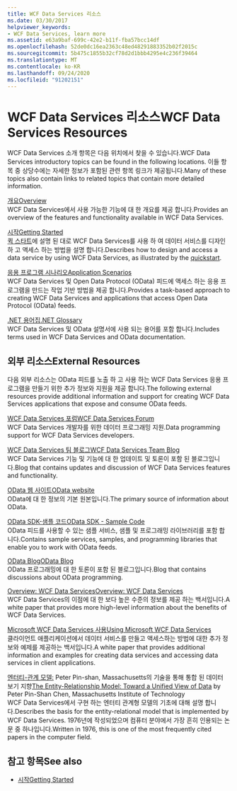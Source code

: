 ```yaml
---
title: WCF Data Services 리소스
ms.date: 03/30/2017
helpviewer_keywords:
- WCF Data Services, learn more
ms.assetid: e63a9baf-699c-42e2-b11f-fba57bcc14df
ms.openlocfilehash: 52de0dc16ea2363c48ed48291883352b02f2015c
ms.sourcegitcommit: 5b475c1855b32cf78d2d1bbb4295e4c236f39464
ms.translationtype: MT
ms.contentlocale: ko-KR
ms.lasthandoff: 09/24/2020
ms.locfileid: "91202151"
---
```

# <a name="wcf-data-services-resources"></a><span data-ttu-id="565d9-102">WCF Data Services 리소스</span><span class="sxs-lookup"><span data-stu-id="565d9-102">WCF Data Services Resources</span></span>

<span data-ttu-id="565d9-103">WCF Data Services 소개 항목은 다음 위치에서 찾을 수 있습니다.</span><span class="sxs-lookup"><span data-stu-id="565d9-103">WCF Data Services introductory topics can be found in the following locations.</span></span> <span data-ttu-id="565d9-104">이들 항목 중 상당수에는 자세한 정보가 포함된 관련 항목 링크가 제공됩니다.</span><span class="sxs-lookup"><span data-stu-id="565d9-104">Many of these topics also contain links to related topics that contain more detailed information.</span></span>  
  
 [<span data-ttu-id="565d9-105">개요</span><span class="sxs-lookup"><span data-stu-id="565d9-105">Overview</span></span>](wcf-data-services-overview.md)  
 <span data-ttu-id="565d9-106">WCF Data Services에서 사용 가능한 기능에 대 한 개요를 제공 합니다.</span><span class="sxs-lookup"><span data-stu-id="565d9-106">Provides an overview of the features and functionality available in WCF Data Services.</span></span>  
  
 [<span data-ttu-id="565d9-107">시작</span><span class="sxs-lookup"><span data-stu-id="565d9-107">Getting Started</span></span>](../adonet/ef/getting-started.md)  
 <span data-ttu-id="565d9-108">[퀵 스타트](quickstart-wcf-data-services.md)에 설명 된 대로 WCF Data Services를 사용 하 여 데이터 서비스를 디자인 하 고 액세스 하는 방법을 설명 합니다.</span><span class="sxs-lookup"><span data-stu-id="565d9-108">Describes how to design and access a data service by using WCF Data Services, as illustrated by the [quickstart](quickstart-wcf-data-services.md).</span></span>  
  
 [<span data-ttu-id="565d9-109">응용 프로그램 시나리오</span><span class="sxs-lookup"><span data-stu-id="565d9-109">Application Scenarios</span></span>](application-scenarios-wcf-data-services.md)  
 <span data-ttu-id="565d9-110">WCF Data Services 및 Open Data Protocol (OData) 피드에 액세스 하는 응용 프로그램을 만드는 작업 기반 방법을 제공 합니다.</span><span class="sxs-lookup"><span data-stu-id="565d9-110">Provides a task-based approach to creating WCF Data Services and applications that access Open Data Protocol (OData) feeds.</span></span>  
  
 [<span data-ttu-id="565d9-111">.NET 용어집</span><span class="sxs-lookup"><span data-stu-id="565d9-111">.NET Glossary</span></span>](../../../standard/glossary.md)  
 <span data-ttu-id="565d9-112">WCF Data Services 및 OData 설명서에 사용 되는 용어를 포함 합니다.</span><span class="sxs-lookup"><span data-stu-id="565d9-112">Includes terms used in WCF Data Services and OData documentation.</span></span>  
  
## <a name="external-resources"></a><span data-ttu-id="565d9-113">외부 리소스</span><span class="sxs-lookup"><span data-stu-id="565d9-113">External Resources</span></span>  

 <span data-ttu-id="565d9-114">다음 외부 리소스는 OData 피드를 노출 하 고 사용 하는 WCF Data Services 응용 프로그램을 만들기 위한 추가 정보와 지원을 제공 합니다.</span><span class="sxs-lookup"><span data-stu-id="565d9-114">The following external resources provide additional information and support for creating WCF Data Services applications that expose and consume OData feeds.</span></span>  
  
 [<span data-ttu-id="565d9-115">WCF Data Services 포럼</span><span class="sxs-lookup"><span data-stu-id="565d9-115">WCF Data Services Forum</span></span>](https://social.msdn.microsoft.com/Forums/en-US/home?forum=adodotnetdataservices)  
 <span data-ttu-id="565d9-116">WCF Data Services 개발자를 위한 데이터 프로그래밍 지원.</span><span class="sxs-lookup"><span data-stu-id="565d9-116">Data programming support for WCF Data Services developers.</span></span>  
  
 [<span data-ttu-id="565d9-117">WCF Data Services 팀 블로그</span><span class="sxs-lookup"><span data-stu-id="565d9-117">WCF Data Services Team Blog</span></span>](/archive/blogs/astoriateam/)  
 <span data-ttu-id="565d9-118">WCF Data Services 기능 및 기능에 대 한 업데이트 및 토론이 포함 된 블로그입니다.</span><span class="sxs-lookup"><span data-stu-id="565d9-118">Blog that contains updates and discussion of WCF Data Services features and functionality.</span></span>  
  
 [<span data-ttu-id="565d9-119">OData 웹 사이트</span><span class="sxs-lookup"><span data-stu-id="565d9-119">OData website</span></span>](https://www.odata.org/)  
 <span data-ttu-id="565d9-120">OData에 대 한 정보의 기본 원본입니다.</span><span class="sxs-lookup"><span data-stu-id="565d9-120">The primary source of information about OData.</span></span>  
  
 [<span data-ttu-id="565d9-121">OData SDK-샘플 코드</span><span class="sxs-lookup"><span data-stu-id="565d9-121">OData SDK - Sample Code</span></span>](https://www.odata.org/ecosystem/#sdk)  
 <span data-ttu-id="565d9-122">OData 피드를 사용할 수 있는 샘플 서비스, 샘플 및 프로그래밍 라이브러리를 포함 합니다.</span><span class="sxs-lookup"><span data-stu-id="565d9-122">Contains sample services, samples, and programming libraries that enable you to work with OData feeds.</span></span>  
  
 [<span data-ttu-id="565d9-123">OData Blog</span><span class="sxs-lookup"><span data-stu-id="565d9-123">OData Blog</span></span>](https://www.odata.org/blog/)  
 <span data-ttu-id="565d9-124">OData 프로그래밍에 대 한 토론이 포함 된 블로그입니다.</span><span class="sxs-lookup"><span data-stu-id="565d9-124">Blog that contains discussions about OData programming.</span></span>  
  
 <span data-ttu-id="565d9-125">[Overview: WCF Data Services](/previous-versions/visualstudio/visual-studio-2008/cc956153(v=msdn.10))</span><span class="sxs-lookup"><span data-stu-id="565d9-125">[Overview: WCF Data Services](/previous-versions/visualstudio/visual-studio-2008/cc956153(v=msdn.10))</span></span>  
 <span data-ttu-id="565d9-126">WCF Data Services의 이점에 대 한 보다 높은 수준의 정보를 제공 하는 백서입니다.</span><span class="sxs-lookup"><span data-stu-id="565d9-126">A white paper that provides more high-level information about the benefits of WCF Data Services.</span></span>  
  
 <span data-ttu-id="565d9-127">[Microsoft WCF Data Services 사용](/previous-versions/visualstudio/visual-studio-2008/cc907912(v=msdn.10))</span><span class="sxs-lookup"><span data-stu-id="565d9-127">[Using Microsoft WCF Data Services](/previous-versions/visualstudio/visual-studio-2008/cc907912(v=msdn.10))</span></span>  
 <span data-ttu-id="565d9-128">클라이언트 애플리케이션에서 데이터 서비스를 만들고 액세스하는 방법에 대한 추가 정보와 예제를 제공하는 백서입니다.</span><span class="sxs-lookup"><span data-stu-id="565d9-128">A white paper that provides additional information and examples for creating data services and accessing data services in client applications.</span></span>  
  
 <span data-ttu-id="565d9-129">[엔터티-관계 모델:](https://dl.acm.org/doi/10.1145/320434.320440) Peter Pin-shan, Massachusetts의 기술을 통해 통합 된 데이터 보기 지향</span><span class="sxs-lookup"><span data-stu-id="565d9-129">[The Entity-Relationship Model: Toward a Unified View of Data](https://dl.acm.org/doi/10.1145/320434.320440) by Peter Pin-Shan Chen, Massachusetts Institute of Technology</span></span>  
 <span data-ttu-id="565d9-130">WCF Data Services에서 구현 하는 엔터티 관계형 모델의 기초에 대해 설명 합니다.</span><span class="sxs-lookup"><span data-stu-id="565d9-130">Describes the basis for the entity-relational model that is implemented by WCF Data Services.</span></span> <span data-ttu-id="565d9-131">1976년에 작성되었으며 컴퓨터 분야에서 가장 흔히 인용되는 논문 중 하나입니다.</span><span class="sxs-lookup"><span data-stu-id="565d9-131">Written in 1976, this is one of the most frequently cited papers in the computer field.</span></span>  
  
## <a name="see-also"></a><span data-ttu-id="565d9-132">참고 항목</span><span class="sxs-lookup"><span data-stu-id="565d9-132">See also</span></span>

- [<span data-ttu-id="565d9-133">시작</span><span class="sxs-lookup"><span data-stu-id="565d9-133">Getting Started</span></span>](getting-started-with-wcf-data-services.md)
